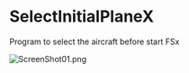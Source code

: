 SelectInitialPlaneX
===================

Program to select the aircraft before start FSx


![ScreenShot01.png](https://raw.github.com/rhpa23/SelectInitialPlaneX/master/ScreenShots/ScreenShot01.png)
